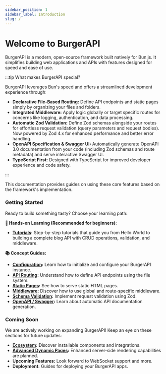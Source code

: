 ```yaml
---
sidebar_position: 1
sidebar_label: Introduction
slug: /
---
```


# Welcome to BurgerAPI

BurgerAPI is a modern, open-source framework built natively for Bun.js. It simplifies building web applications and APIs with features designed for speed and ease of use.

:::tip What makes BurgerAPI special?

BurgerAPI leverages Bun's speed and offers a streamlined development experience through:

- **Declarative File-Based Routing:** Define API endpoints and static pages simply by organizing your files and folders.
- **Integrated Middleware:** Apply logic globally or target specific routes for concerns like logging, authentication, and data processing.
- **Automatic Zod Validation:** Define Zod schemas alongside your routes for effortless request validation (query parameters and request bodies). Now powered by Zod 4.x for enhanced performance and better error handling.
- **OpenAPI Specification & Swagger UI:** Automatically generate OpenAPI 3.0 documentation from your code (including Zod schemas and route metadata) and serve interactive Swagger UI.
- **TypeScript First:** Designed with TypeScript for improved developer experience and code safety.

:::

This documentation provides guides on using these core features based on the framework's implementation.

### Getting Started

Ready to build something tasty? Choose your learning path:

**🚀 Hands-on Learning (Recommended for beginners):**
- **[Tutorials](./tutorials/intro.md):** Step-by-step tutorials that guide you from Hello World to building a complete blog API with CRUD operations, validation, and middleware.

**📚 Concept Guides:**
- **[Configuration](./core/configuration.md):** Learn how to initialize and configure your BurgerAPI instance.
- **[API Routing](./routing/api/static-routes.md):** Understand how to define API endpoints using the file system.
- **[Static Pages](./routing/pages/static-pages.md):** See how to serve static HTML pages.
- **[Middleware](./request-handling/middleware.md):** Discover how to use global and route-specific middleware.
- **[Schema Validation](./request-handling/validation.md):** Implement request validation using Zod.
- **[OpenAPI / Swagger](./api/openapi.md):** Learn about automatic API documentation generation.

### Coming Soon

We are actively working on expanding BurgerAPI! Keep an eye on these sections for future updates:

- **[Ecosystem](./ecosystem/introduction.md):** Discover installable components and integrations.
- **[Advanced Dynamic Pages](./routing/pages/dynamic-pages.md):** Enhanced server-side rendering capabilities are planned.
- **Upcoming Features:** Look forward to WebSocket support and more.
- **Deployment:** Guides for deploying your BurgerAPI apps.
